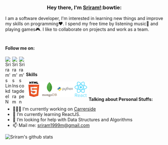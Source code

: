 ### <div align='center'>Hey there, I'm [Sriram!](https://github.com/sriram-24):bowtie:</div>

I am a software developer, I'm interested in learning new things and improve my skills on programming:heart:. I spend my free time by listening music:musical_score: and playing games:video_game:. I like to collaborate on projects and work as a team.
<br />
<br />
#### Follow me on:
<a href="https://www.linkedin.com/in/sriram-m-360560151/">
  <img align="left" alt="Sriram's LinkdeIN" width="22px" src="https://cdn.jsdelivr.net/npm/simple-icons@v3/icons/linkedin.svg" />
</a>
<a href="https://www.instagram.com/the_kings._.man_/">
  <img align="left" alt="Sriram's Instagram" width="22px" src="https://cdn.jsdelivr.net/npm/simple-icons@v3/icons/instagram.svg" />
</a>
<a href="https://www.codepen.io/sriram-24">
  <img align="left" alt="Sriram's codepen" width="22px" src="https://cdn.jsdelivr.net/npm/simple-icons@3.1.0/icons/codepen.svg" />
</a>

<br />
<br />

**Skills**

<img align="left" src="https://raw.githubusercontent.com/sriram-24/sriram-24/master/profile%20assets/Language/HTML.svg" height="50" width="50" />
<img align="left" src="https://raw.githubusercontent.com/sriram-24/sriram-24/master/profile%20assets/Language/mongodb.svg" height="50" width="50" />
<img align="left" src="https://raw.githubusercontent.com/sriram-24/sriram-24/master/profile%20assets/Language/python.svg" height="50" width="50" />
<img align="left" src="https://raw.githubusercontent.com/sriram-24/sriram-24/master/profile%20assets/Language/react.svg" height="50" width="50" />
<br />
<br />

**Talking about Personal Stuffs:**

- 👨🏽‍💻 I’m currently working on [Carrerside](https://github.com/sriram-24/Careerside/)
- 🌱 I’m currently learning ReactJS.
- 🤔 I’m looking for help with Data Structures and Algorithms 
- 📫 Mail me: [sriram1999m@gmail.com](https://mail.google.com/mail/?view=cm&fs=1&to=sriram1999m@gmail.com)

![Sriram's github stats](https://github-readme-stats.vercel.app/api?username=sriram-24&show_icons=true&title_color=fff&icon_color=79ff97&text_color=9f9f9f&bg_color=151515)
<br />
